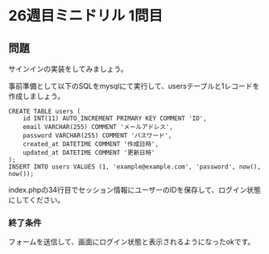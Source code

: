 # 26週目ミニドリル 1問目

## 問題

サインインの実装をしてみましょう。

事前準備として以下のSQLをmysqlにて実行して、usersテーブルと1レコードを作成しましょう。

```
CREATE TABLE users (
    id INT(11) AUTO_INCREMENT PRIMARY KEY COMMENT 'ID',
    email VARCHAR(255) COMMENT 'メールアドレス',
    password VARCHAR(255) COMMENT 'パスワード',
    created_at DATETIME COMMENT '作成日時',
    updated_at DATETIME COMMENT '更新日時'
);
INSERT INTO users VALUES (1, 'example@example.com', 'password', now(), now());
```

index.phpの34行目でセッション情報にユーザーのIDを保存して、ログイン状態にしてください。

### 終了条件
フォームを送信して、画面にログイン状態と表示されるようになったokです。

